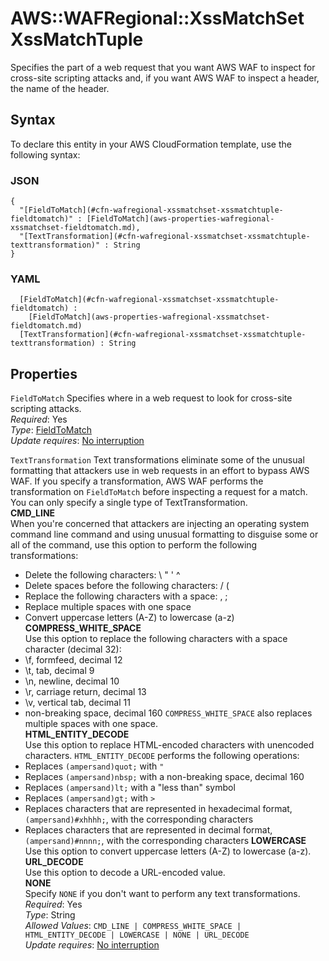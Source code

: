 # AWS::WAFRegional::XssMatchSet XssMatchTuple<a name="aws-properties-wafregional-xssmatchset-xssmatchtuple"></a>

Specifies the part of a web request that you want AWS WAF to inspect for cross\-site scripting attacks and, if you want AWS WAF to inspect a header, the name of the header\.

## Syntax<a name="aws-properties-wafregional-xssmatchset-xssmatchtuple-syntax"></a>

To declare this entity in your AWS CloudFormation template, use the following syntax:

### JSON<a name="aws-properties-wafregional-xssmatchset-xssmatchtuple-syntax.json"></a>

```
{
  "[FieldToMatch](#cfn-wafregional-xssmatchset-xssmatchtuple-fieldtomatch)" : [FieldToMatch](aws-properties-wafregional-xssmatchset-fieldtomatch.md),
  "[TextTransformation](#cfn-wafregional-xssmatchset-xssmatchtuple-texttransformation)" : String
}
```

### YAML<a name="aws-properties-wafregional-xssmatchset-xssmatchtuple-syntax.yaml"></a>

```
﻿  [FieldToMatch](#cfn-wafregional-xssmatchset-xssmatchtuple-fieldtomatch) : 
    [FieldToMatch](aws-properties-wafregional-xssmatchset-fieldtomatch.md)
﻿  [TextTransformation](#cfn-wafregional-xssmatchset-xssmatchtuple-texttransformation) : String
```

## Properties<a name="aws-properties-wafregional-xssmatchset-xssmatchtuple-properties"></a>

`FieldToMatch`  <a name="cfn-wafregional-xssmatchset-xssmatchtuple-fieldtomatch"></a>
Specifies where in a web request to look for cross\-site scripting attacks\.  
*Required*: Yes  
*Type*: [FieldToMatch](aws-properties-wafregional-xssmatchset-fieldtomatch.md)  
*Update requires*: [No interruption](https://docs.aws.amazon.com/AWSCloudFormation/latest/UserGuide/using-cfn-updating-stacks-update-behaviors.html#update-no-interrupt)

`TextTransformation`  <a name="cfn-wafregional-xssmatchset-xssmatchtuple-texttransformation"></a>
Text transformations eliminate some of the unusual formatting that attackers use in web requests in an effort to bypass AWS WAF\. If you specify a transformation, AWS WAF performs the transformation on `FieldToMatch` before inspecting a request for a match\.  
You can only specify a single type of TextTransformation\.  
 **CMD\_LINE**   
When you're concerned that attackers are injecting an operating system command line command and using unusual formatting to disguise some or all of the command, use this option to perform the following transformations:  
+ Delete the following characters: \\ " ' ^
+ Delete spaces before the following characters: / \(
+ Replace the following characters with a space: , ;
+ Replace multiple spaces with one space
+ Convert uppercase letters \(A\-Z\) to lowercase \(a\-z\)
 **COMPRESS\_WHITE\_SPACE**   
Use this option to replace the following characters with a space character \(decimal 32\):  
+ \\f, formfeed, decimal 12
+ \\t, tab, decimal 9
+ \\n, newline, decimal 10
+ \\r, carriage return, decimal 13
+ \\v, vertical tab, decimal 11
+ non\-breaking space, decimal 160
 `COMPRESS_WHITE_SPACE` also replaces multiple spaces with one space\.  
 **HTML\_ENTITY\_DECODE**   
Use this option to replace HTML\-encoded characters with unencoded characters\. `HTML_ENTITY_DECODE` performs the following operations:  
+ Replaces `(ampersand)quot;` with `"` 
+ Replaces `(ampersand)nbsp;` with a non\-breaking space, decimal 160
+ Replaces `(ampersand)lt;` with a "less than" symbol
+ Replaces `(ampersand)gt;` with `>` 
+ Replaces characters that are represented in hexadecimal format, `(ampersand)#xhhhh;`, with the corresponding characters
+ Replaces characters that are represented in decimal format, `(ampersand)#nnnn;`, with the corresponding characters
 **LOWERCASE**   
Use this option to convert uppercase letters \(A\-Z\) to lowercase \(a\-z\)\.  
 **URL\_DECODE**   
Use this option to decode a URL\-encoded value\.  
 **NONE**   
Specify `NONE` if you don't want to perform any text transformations\.  
*Required*: Yes  
*Type*: String  
*Allowed Values*: `CMD_LINE | COMPRESS_WHITE_SPACE | HTML_ENTITY_DECODE | LOWERCASE | NONE | URL_DECODE`  
*Update requires*: [No interruption](https://docs.aws.amazon.com/AWSCloudFormation/latest/UserGuide/using-cfn-updating-stacks-update-behaviors.html#update-no-interrupt)